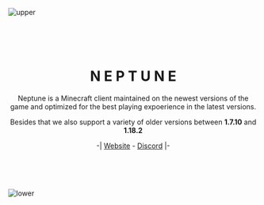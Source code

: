 ![upper](https://github.com/NeptuneMC/.github/assets/78931002/832957e0-d96e-460d-b11c-b533970fac62)

<br>
<br>
<br>

<div align="center">
  <h1>N E P T U N E</h1>

  Neptune is a Minecraft client maintained on the newest versions of the game and
  optimized for the best playing expoerience in the latest versions.

  Besides that we also support a variety of older versions between **1.7.10** and **1.18.2**

  -|  <a href="">Website</a> - 
  <a href="https://discord.gg/v3t8fABVd5">Discord</a>  |-
</div>

<br>
<br>
<br>

![lower](https://github.com/NeptuneMC/.github/assets/78931002/cdb132c9-728b-43f8-9699-90b5fb59d3e3)
